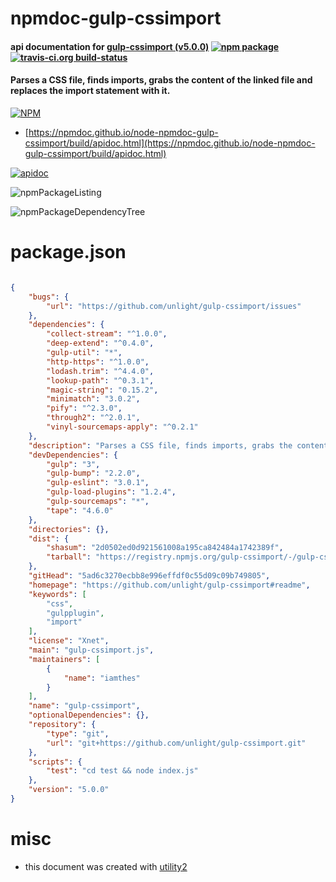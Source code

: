 # npmdoc-gulp-cssimport

#### api documentation for  [gulp-cssimport (v5.0.0)](https://github.com/unlight/gulp-cssimport#readme)  [![npm package](https://img.shields.io/npm/v/npmdoc-gulp-cssimport.svg?style=flat-square)](https://www.npmjs.org/package/npmdoc-gulp-cssimport) [![travis-ci.org build-status](https://api.travis-ci.org/npmdoc/node-npmdoc-gulp-cssimport.svg)](https://travis-ci.org/npmdoc/node-npmdoc-gulp-cssimport)

#### Parses a CSS file, finds imports, grabs the content of the linked file and replaces the import statement with it.

[![NPM](https://nodei.co/npm/gulp-cssimport.png?downloads=true&downloadRank=true&stars=true)](https://www.npmjs.com/package/gulp-cssimport)

- [https://npmdoc.github.io/node-npmdoc-gulp-cssimport/build/apidoc.html](https://npmdoc.github.io/node-npmdoc-gulp-cssimport/build/apidoc.html)

[![apidoc](https://npmdoc.github.io/node-npmdoc-gulp-cssimport/build/screenCapture.buildCi.browser.%252Ftmp%252Fbuild%252Fapidoc.html.png)](https://npmdoc.github.io/node-npmdoc-gulp-cssimport/build/apidoc.html)

![npmPackageListing](https://npmdoc.github.io/node-npmdoc-gulp-cssimport/build/screenCapture.npmPackageListing.svg)

![npmPackageDependencyTree](https://npmdoc.github.io/node-npmdoc-gulp-cssimport/build/screenCapture.npmPackageDependencyTree.svg)



# package.json

```json

{
    "bugs": {
        "url": "https://github.com/unlight/gulp-cssimport/issues"
    },
    "dependencies": {
        "collect-stream": "^1.0.0",
        "deep-extend": "^0.4.0",
        "gulp-util": "*",
        "http-https": "^1.0.0",
        "lodash.trim": "^4.4.0",
        "lookup-path": "^0.3.1",
        "magic-string": "0.15.2",
        "minimatch": "3.0.2",
        "pify": "^2.3.0",
        "through2": "^2.0.1",
        "vinyl-sourcemaps-apply": "^0.2.1"
    },
    "description": "Parses a CSS file, finds imports, grabs the content of the linked file and replaces the import statement with it.",
    "devDependencies": {
        "gulp": "3",
        "gulp-bump": "2.2.0",
        "gulp-eslint": "3.0.1",
        "gulp-load-plugins": "1.2.4",
        "gulp-sourcemaps": "*",
        "tape": "4.6.0"
    },
    "directories": {},
    "dist": {
        "shasum": "2d0502ed0d921561008a195ca842484a1742389f",
        "tarball": "https://registry.npmjs.org/gulp-cssimport/-/gulp-cssimport-5.0.0.tgz"
    },
    "gitHead": "5ad6c3270ecbb8e996effdf0c55d09c09b749805",
    "homepage": "https://github.com/unlight/gulp-cssimport#readme",
    "keywords": [
        "css",
        "gulpplugin",
        "import"
    ],
    "license": "Xnet",
    "main": "gulp-cssimport.js",
    "maintainers": [
        {
            "name": "iamthes"
        }
    ],
    "name": "gulp-cssimport",
    "optionalDependencies": {},
    "repository": {
        "type": "git",
        "url": "git+https://github.com/unlight/gulp-cssimport.git"
    },
    "scripts": {
        "test": "cd test && node index.js"
    },
    "version": "5.0.0"
}
```



# misc
- this document was created with [utility2](https://github.com/kaizhu256/node-utility2)
